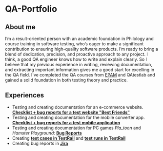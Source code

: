 # QA-Portfolio
## About me
I’m a result-oriented person with an academic foundation in Philology and course training in software testing, who’s eager to make a significant contribution to ensuring high-quality software products. I’m ready to bring a blend of dedication, precision, and proactive approach to any project. I think, a good QA engineer knows how to write and explain clearly. So I believe that my previous experience in writing, reviewing documentation, and extracting important information gives me a good start for excelling in the QA field. I've completed the QA courses from [EPAM](https://drive.google.com/file/d/1gaCGk2FFnu52R_M051K09R_XVgNxKlqN/view?usp=drive_link) and QAtestlab and gained a solid foundation in both testing theory and practice. 
## Experiences
* Testing and creating documentation for an e-commerce website. [**Checklist + bug reports for a test website "Best Friends"**](https://docs.google.com/spreadsheets/d/1ajRsNJJlZyAQelSkssKit7f0zGHqjmhxddZPW9KfaVo/edit?usp=drive_link)
* Testing and creating documentation for the mobile converter app. [**Checklist + bug reports for a test mobile application**](https://docs.google.com/spreadsheets/d/17y9R3Tbib3jBlSSSC7rkE9G0jQm2ad1AM574xFMNyQY/edit?usp=drive_link)
* Testing and creating documentation for PC games *Pla_toon* and *Hamster Playground*: [**Bug Reports**](https://docs.google.com/spreadsheets/d/1WaE-g5i1fuWND4ap5C4l4blF39v1RQc2uuKbY6HiznQ/edit?usp=drive_link)
* Creating [**test cases in TestRail**](https://drive.google.com/file/d/1NT4fULW57hQ7CfUyMrTgnP_TQ5Vg0dmm/view?usp=drive_link) and [**test runs in TestRail**](https://drive.google.com/file/d/1OpJ_26WtKwVYNo_D1mDBFGDZGEHGI8PS/view?usp=drive_link)
* Creating bug reports in [**Jira**](https://drive.google.com/file/d/1Z3_CB-UJUq1reUdusK1R53Wi_hFKRZPB/view?usp=drive_link)
